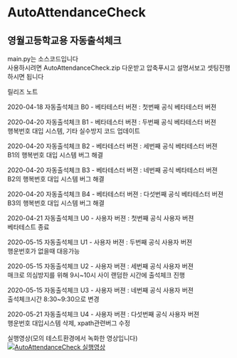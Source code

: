 AutoAttendanceCheck
===

영월고등학교용 자동출석체크
---

main.py는 소스코드입니다   
사용하시려면 AutoAttendanceCheck.zip 다운받고 압축푸시고 설명서보고 셋팅진행하시면 됩니다


릴리즈 노트     

2020-04-18 자동출석체크 B0 - 베타테스터 버젼 : 첫번째 공식 베타테스터 버젼

2020-04-20 자동출석체크 B1 - 베타테스터 버젼 : 두번째 공식 베타테스터 버젼   
    행복번호 대입 시스템, 기타 실수방지 코드 업데이트

2020-04-20 자동출석체크 B2 - 베타테스터 버젼 : 세번째 공식 베타테스터 버젼   
    B1의 행복번호 대입 시스템 버그 해결

2020-04-20 자동출석체크 B3 - 베타테스터 버젼 : 네번째 공식 베타테스터 버젼   
    B2의 행복번호 대입 시스템 버그 해결

2020-04-20 자동출석체크 B4 - 베타테스터 버젼 : 다섯번째 공식 베타테스터 버젼   
    B3의 행복번호 대입 시스템 버그 해결

2020-04-21 자동출석체크 U0 - 사용자 버젼 : 첫번째 공식 사용자 버젼      
    베타테스트 종료   

2020-05-15 자동출석체크 U1 - 사용자 버젼 : 두번째 공식 사용자 버젼      
    행운번호가 없을때 대응가능  
   
2020-05-15 자동출석체크 U2 - 사용자 버젼 : 세번째 공식 사용자 버젼      
    매크로 의심방지를 위해 9시~10시 사이 랜덤한 시간에 출석체크 진행   

2020-05-15 자동출석체크 U3 - 사용자 버젼 : 네번째 공식 사용자 버젼      
     출석체크시간 8:30~9:30으로 변경


2020-05-21 자동출석체크 U4 - 사용자 버젼 : 다섯번째 공식 사용자 버젼      
     행운번호 대입시스템 삭제, xpath관련버그 수정      
    

    

실행영상(모의 테스트환경에서 녹화한 영상입니다)   
[![AutoAttendanceCheck 실행영상](https://i.ytimg.com/vi/EAf_zht344o/hqdefault.jpg?sqp=-oaymwEZCNACELwBSFXyq4qpAwsIARUAAIhCGAFwAQ==&rs=AOn4CLA2kH63UYPxGHVojOdWeb-spv4Q0Q)](https://youtu.be/EAf_zht344o)

